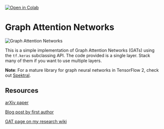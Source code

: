 [![Open in Colab](https://colab.research.google.com/assets/colab-badge.svg)](https://colab.research.google.com/drive/18lQT0Wy_hPQe2oxk3WtvHUPj1MzD2IL-?usp=sharing)

# Graph Attention Networks

![Graph Attention Networks](https://camo.githubusercontent.com/4fe1a90e67d17a2330d7cfcddc930d5f7501750c/68747470733a2f2f7777772e64726f70626f782e636f6d2f732f71327a703170366b37396a6a6431352f6761745f6c617965722e706e673f7261773d31)

This is a simple implementation of Graph Attention Networks (GATs) using the `tf.keras` subclassing API.
The code provided is a single layer. Stack many of them if you want to use multiple layers.

**Note**: For a mature library for graph neural networks in TensorFlow 2, check out [Spektral](https://github.com/danielegrattarola/spektral).

## Resources

[arXiv paper](https://arxiv.org/abs/1710.10903v3)

[Blog post by first author](https://petar-v.com/GAT/)

[GAT page on my research wiki](https://blog.noahtren.com/🌱/20/)
